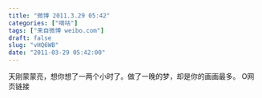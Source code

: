 ```yaml
---
title: "微博 2011.3.29 05:42"
categories: ["嘀咕"]
tags: ["来自微博 weibo.com"]
draft: false
slug: "vHQ6WB"
date: "2011-03-29 05:42:00"
---
```


<p>天刚蒙蒙亮，想你想了一两个小时了。做了一晚的梦，却是你的画画最多。 O网页链接 ​​​​</p>
